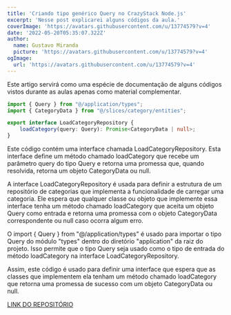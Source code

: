 ```yaml
---
title: 'Criando tipo genérico Query no CrazyStack Node.js'
excerpt: 'Nesse post explicarei alguns códigos da aula.'
coverImage: 'https://avatars.githubusercontent.com/u/13774579?v=4'
date: '2022-05-20T05:35:07.322Z'
author:
  name: Gustavo Miranda
  picture: 'https://avatars.githubusercontent.com/u/13774579?v=4'
ogImage:
  url: 'https://avatars.githubusercontent.com/u/13774579?v=4'
---
```

Este artigo servirá como uma espécie de documentação de alguns códigos vistos durante as aulas apenas como material complementar.

```typescript
import { Query } from "@/application/types";
import { CategoryData } from "@/slices/category/entities";

export interface LoadCategoryRepository {
    loadCategory(query: Query): Promise<CategoryData | null>;
}
```
Este código contém uma interface chamada LoadCategoryRepository. Esta interface define um método chamado loadCategory que recebe um parâmetro query do tipo Query e retorna uma promessa que, quando resolvida, retorna um objeto CategoryData ou null.

A interface LoadCategoryRepository é usada para definir a estrutura de um repositório de categorias que implementa a funcionalidade de carregar uma categoria. Ele espera que qualquer classe ou objeto que implemente essa interface tenha um método chamado loadCategory que aceita um objeto Query como entrada e retorna uma promessa com o objeto CategoryData correspondente ou null caso ocorra algum erro.

O import { Query } from "@/application/types" é usado para importar o tipo Query do módulo "types" dentro do diretório "application" da raiz do projeto. Isso permite que o tipo Query seja usado como o tipo de entrada do método loadCategory na interface LoadCategoryRepository.

Assim, este código é usado para definir uma interface que espera que as classes que implementem ela tenham um método chamado loadCategory que retorna uma promessa de sucesso com um objeto CategoryData ou null.

[LINK DO REPOSITÓRIO](https://github.com/gumiranda/CrazyStackNodeJs)